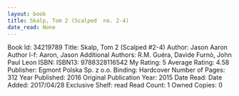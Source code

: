```yaml
---
layout: book
title: Skalp, Tom 2 (Scalped  no. 2-4)
date_read: None
---
```


Book Id: 34219789
Title: Skalp, Tom 2 (Scalped #2-4)
Author: Jason Aaron
Author l-f: Aaron, Jason
Additional Authors: R.M. Guéra, Davide Furnò, John Paul Leon
ISBN: 
ISBN13: 9788328116542
My Rating: 5
Average Rating: 4.58
Publisher: Egmont Polska Sp. z o.o. 
Binding: Hardcover
Number of Pages: 312
Year Published: 2016
Original Publication Year: 2015
Date Read: 
Date Added: 2017/04/28
Exclusive Shelf: read
Read Count: 1
Owned Copies: 0

